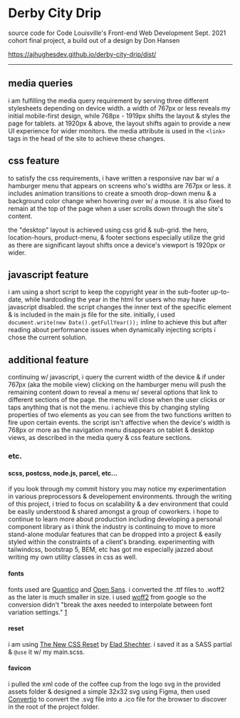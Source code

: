 
# Derby City Drip 

source code for Code Louisville's Front-end Web Development Sept. 2021 cohort final project, a build out of a design by Don Hansen

https://ajhughesdev.github.io/derby-city-drip/dist/

---

## media queries

i am fulfilling the media query requirement by serving three different stylesheets depending on device width. a width of 767px or less reveals my initial mobile-first design, while 768px - 1919px shifts the layout & styles the page for tablets. at 1920px & above, the layout shifts again to provide a new UI experience for wider monitors. the media attribute is used in the ```<link>``` tags in the head of the site to achieve these changes.

## css feature 

to satisfy the css requirements, i have written a responsive nav bar w/ a hamburger menu that appears on screens who's widths are 767px or less. it includes animation transitions to create a smooth drop-down menu & a background color change when hovering over w/ a mouse. it is also fixed to remain at the top of the page when a user scrolls down through the site's content.

the "desktop" layout is achieved using css grid & sub-grid. the hero, location-hours, product-menu, & footer sections especially utilize the grid as there are significant layout shifts once a device's viewport is 1920px or wider.

## javascript feature

i am using a short script to keep the copyright year in the sub-footer up-to-date, while hardcoding the year in the html for users who may have javascript disabled. the script changes the inner text of the specific element & is included in the main js file for the site. initially, i used ```document.write(new Date().getFullYear());``` inline to achieve this but after reading about performance issues when dynamically injecting scripts i chose the current solution.

## additional feature

continuing w/ javascript, i query the current width of the device & if under 767px (aka the mobile view) clicking on the hamburger menu will push the remaining content down to reveal a menu w/ several options that link to different sections of the page. the menu will close when the user clicks or taps anything that is not the menu. i achieve this by changing styling properties of two elements as you can see from the two functions written to fire upon certain events. the script isn't affective when the device's width is 768px or more as the navigation menu disappears on tablet & desktop views, as described in the media query & css feature sections.

### etc.

#### scss, postcss, node.js, parcel, etc...

if you look through my commit history you may notice my experimentation in various preprocessors & developement environments. through the writing of this project, i tried to focus on scalability & a dev environment that could be easily understood & shared amongst a group of coworkers. i hope to continue to learn more about production including developing a personal component library as i think the industry is continuing to move to more stand-alone modular features that can be dropped into a project & easily styled within the constraints of a client's branding. experimenting with tailwindcss, bootstrap 5, BEM, etc has got me especially jazzed about writing my own utility classes in css as well.  

#### fonts

fonts used are [Quantico](https://fonts.google.com/specimen/Quantico?query=quantico) and [Open Sans](https://fonts.google.com/specimen/Open+Sans?query=open+sans). i converted the .ttf files to .woff2 as the later is much smaller in size. i used [woff2](https://github.com/google/woff2) from google so the conversion didn't "break the axes needed to interpolate between font variation settings." [1][1]


#### reset

i am using [The New CSS Reset](https://elad2412.github.io/the-new-css-reset/) by [Elad Shechter](https://twitter.com/eladsc). i saved it as a SASS partial & ```@use``` it w/ my main.scss.

#### favicon

i pulled the xml code of the coffee cup from the logo svg in the provided assets folder & designed a simple 32x32 svg using Figma, then used [Convertio](https://convertio.co/svg-ico/) to convert the .svg file into a .ico file for the browser to discover in the root of the project folder.



[1]: https://henry.codes/writing/how-to-convert-variable-ttf-font-files-to-woff2/ "How to Convert Variable ttf font files to woff2"
